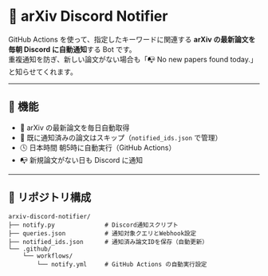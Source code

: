 # 🧠 arXiv Discord Notifier

GitHub Actions を使って、指定したキーワードに関連する **arXiv の最新論文を毎朝 Discord に自動通知**する Bot です。  
重複通知を防ぎ、新しい論文がない場合も「📭 No new papers found today.」と知らせてくれます。

---

## 🚀 機能

- 📰 arXiv の最新論文を毎日自動取得  
- 🔄 既に通知済みの論文はスキップ（`notified_ids.json` で管理）  
- 🕓 日本時間 朝5時に自動実行（GitHub Actions）  
- 📭 新規論文がない日も Discord に通知  

---

## 📂 リポジトリ構成

```plaintext
arxiv-discord-notifier/
├── notify.py              # Discord通知スクリプト
├── queries.json           # 通知対象クエリとWebhook設定
├── notified_ids.json      # 通知済み論文IDを保存（自動更新）
└── .github/
    └── workflows/
        └── notify.yml     # GitHub Actions の自動実行設定
